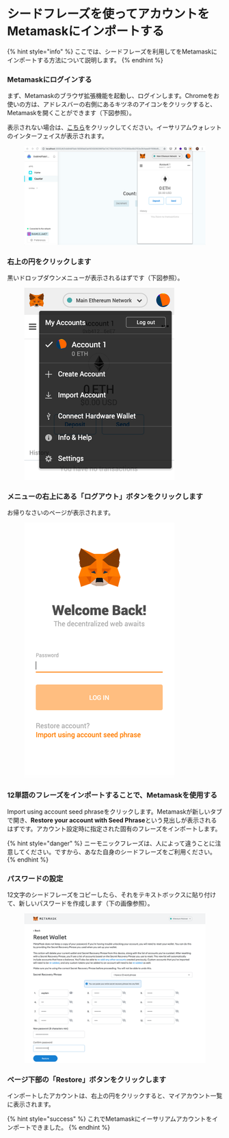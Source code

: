 # シードフレーズを使ってアカウントをMetamaskにインポートする

{% hint style="info" %}
ここでは、シードフレーズを利用してをMetamaskにインポートする方法について説明します。
{% endhint %}

### Metamaskにログインする

まず、Metamaskのブラウザ拡張機能を起動し、ログインします。Chromeをお使いの方は、アドレスバーの右側にあるキツネのアイコンをクリックすると、Metamaskを開くことができます（下図参照）。

表示されない場合は、[こちら](https://chrome.google.com/webstore/search/metamask)をクリックしてください。イーサリアムウォレットのインターフェイスが表示されます。

<figure><img src="../../.gitbook/assets/m-3.png" alt=""><figcaption></figcaption></figure>

### 右上の円をクリックします

黒いドロップダウンメニューが表示されるはずです（下図参照）。

<figure><img src="../../.gitbook/assets/m-4.png" alt=""><figcaption></figcaption></figure>

### メニューの右上にある「ログアウト」ボタンをクリックします

お帰りなさいのページが表示されます。

<figure><img src="../../.gitbook/assets/m-5.png" alt=""><figcaption></figcaption></figure>

### 12単語のフレーズをインポートすることで、Metamaskを使用する

Import using account seed phraseをクリックします。Metamaskが新しいタブで開き、**Restore your account with Seed Phrase**という見出しが表示されるはずです。アカウント設定時に指定された固有のフレーズをインポートします。

{% hint style="danger" %}
ニーモニックフレーズは、人によって違うことに注意してください。ですから、あなた自身のシードフレーズをご利用ください。
{% endhint %}

### パスワードの設定

12文字のシードフレーズをコピーしたら、それをテキストボックスに貼り付けて、新しいパスワードを作成します（下の画像参照）。

<figure><img src="../../.gitbook/assets/seed pw.png" alt=""><figcaption></figcaption></figure>

### ページ下部の「Restore」ボタンをクリックします

インポートしたアカウントは、右上の円をクリックすると、マイアカウント一覧に表示されます。

{% hint style="success" %}
これでMetamaskにイーサリアムアカウントをインポートできました。
{% endhint %}
